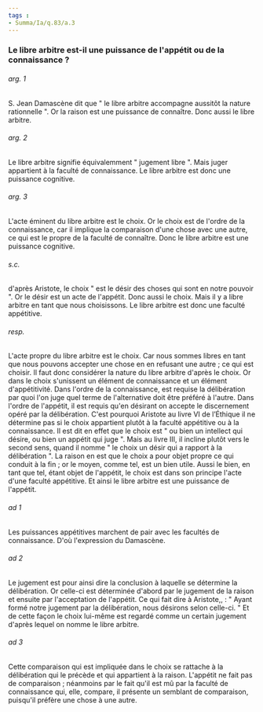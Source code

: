 ```yaml
---
tags : 
- Summa/Ia/q.83/a.3
---
```


### Le libre arbitre est-il une puissance de l'appétit ou de la connaissance ?



###### arg. 1
S. Jean Damascène dit que " le libre arbitre accompagne aussitôt la nature rationnelle ". Or la raison est une puissance de connaître. Donc aussi le libre arbitre. 

###### arg. 2
Le libre arbitre signifie équivalemment " jugement libre ". Mais juger appartient à la faculté de connaissance. Le libre arbitre est donc une puissance cognitive. 

###### arg. 3
L'acte éminent du libre arbitre est le choix. Or le choix est de l'ordre de la connaissance, car il implique la comparaison d'une chose avec une autre, ce qui est le propre de la faculté de connaître. Donc le libre arbitre est une puissance cognitive. 

###### s.c.
d'après Aristote, le choix " est le désir des choses qui sont en notre pouvoir ". Or le désir est un acte de l'appétit. Donc aussi le choix. Mais il y a libre arbitre en tant que nous choisissons. Le libre arbitre est donc une faculté appétitive. 

###### resp.
L'acte propre du libre arbitre est le choix. Car nous sommes libres en tant que nous pouvons accepter une chose en en refusant une autre ; ce qui est choisir. Il faut donc considérer la nature du libre arbitre d'après le choix. Or dans le choix s'unissent un élément de connaissance et un élément d'appétitivité. Dans l'ordre de la connaissance, est requise la délibération par quoi l'on juge quel terme de l'alternative doit être préféré à l'autre. Dans l'ordre de l'appétit, il est requis qu'en désirant on accepte le discernement opéré par la délibération. C'est pourquoi Aristote au livre VI de l’Éthique il ne détermine pas si le choix appartient plutôt à la faculté appétitive ou à la connaissance. Il est dit en effet que le choix est " ou bien un intellect qui désire, ou bien un appétit qui juge ". Mais au livre III, il incline plutôt vers le second sens, quand il nomme " le choix un désir qui a rapport à la délibération ". La raison en est que le choix a pour objet propre ce qui conduit à la fin ; or le moyen, comme tel, est un bien utile. Aussi le bien, en tant que tel, étant objet de l'appétit, le choix est dans son principe l'acte d'une faculté appétitive. Et ainsi le libre arbitre est une puissance de l'appétit. 

###### ad 1
Les puissances appétitives marchent de pair avec les facultés de connaissance. D'où l'expression du Damascène. 

###### ad 2
Le jugement est pour ainsi dire la conclusion à laquelle se détermine la délibération. Or celle-ci est déterminée d'abord par le jugement de la raison et ensuite par l'acceptation de l'appétit. Ce qui fait dire à Aristote,, : " Ayant formé notre jugement par la délibération, nous désirons selon celle-ci. " Et de cette façon le choix lui-même est regardé comme un certain jugement d'après lequel on nomme le libre arbitre. 

###### ad 3
Cette comparaison qui est impliquée dans le choix se rattache à la délibération qui le précède et qui appartient à la raison. L'appétit ne fait pas de comparaison ; néanmoins par le fait qu'il est mû par la faculté de connaissance qui, elle, compare, il présente un semblant de comparaison, puisqu'il préfère une chose à une autre. 

